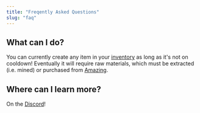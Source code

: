 ```yaml
---
title: "Freqently Asked Questions"
slug: "faq"
---
```


## What can I do?

You can currently create any item in your [inventory](/inventory) as long as it's not on cooldown! Eventually it will require raw materials, which must be extracted (i.e. mined) or purchased from [Amazing](/docs/amazing). 

## Where can I learn more?

On the [Discord](https://discord.gg/A3UAfYvnxM)!
